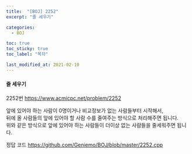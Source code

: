 ```yaml
---
title:  "[BOJ] 2252"
excerpt: "줄 세우기"

categories:
  - BOJ

toc: true
toc_sticky: true
toc_label: "목차"

last_modified_at: 2021-02-10
---
```


#### 줄 세우기

2252번 <https://www.acmicpc.net/problem/2252>

앞에 있어야 하는 사람이 0명이거나 비교정보가 없는 사람들부터 시작해서,<br>
뒤에 올 사람들의 앞에 있어야 할 사람 수를 줄여주는 방식으로 처리해주면 됩니다.<br>
위와 같은 방식으로 앞에 있어야 하는 사람들이 더이상 없는 사람들을 줄세워주면 됩니다.

정답 코드 <https://github.com/Geniemo/BOJ/blob/master/2252.cpp>
